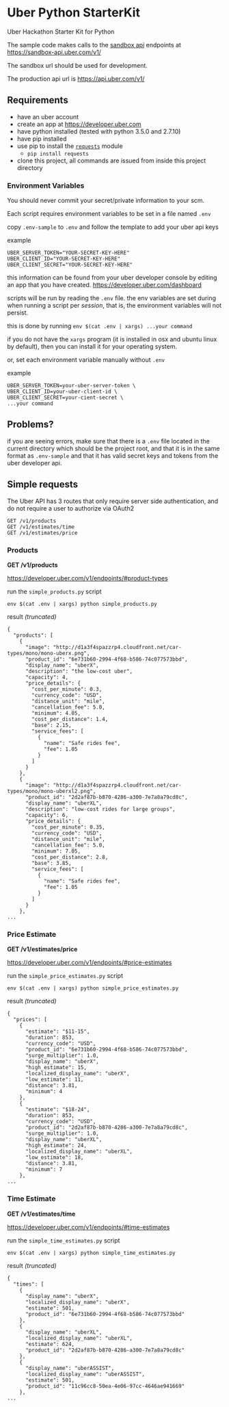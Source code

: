 # Uber Python StarterKit

Uber Hackathon Starter Kit for Python

The sample code makes calls to the [sandbox api](https://developer.uber.com/v1/sandbox/) endpoints at https://sandbox-api.uber.com/v1/

The sandbox url should be used for development.

The production api url is https://api.uber.com/v1/

## Requirements

- have an uber account
- create an app at https://developer.uber.com
- have python installed (tested with python 3.5.0 and 2.7.10)
- have pip installed
- use pip to install the [`requests`](http://docs.python-requests.org/) module
    - `pip install requests`
- clone this project, all commands are issued from inside this project directory

### Environment Variables

You should never commit your secret/private information to your scm.

Each script requires environment variables to be set in a file named `.env`

copy `.env-sample` to `.env` and follow the template to add your uber api keys

example

```
UBER_SERVER_TOKEN="YOUR-SECRET-KEY-HERE"
UBER_CLIENT_ID="YOUR-SECRET-KEY-HERE"
UBER_CLIENT_SECRET="YOUR-SECRET-KEY-HERE"
```

this information can be found from your uber developer console by editing an app that you have created. https://developer.uber.com/dashboard

scripts will be run by reading the `.env` file. the env variables are set during when running a script per _session_, that is, the environment variables will not persist.

this is done by running `env $(cat .env | xargs) ...your command`

if you do not have the `xargs` program (it is installed in osx and ubuntu linux by default), then you can install it for your operating system.

or, set each environment variable manually without `.env`

example

```
UBER_SERVER_TOKEN=your-uber-server-token \
UBER_CLIENT_ID=your-uber-client-id \
UBER_CLIENT_SECRET=your-cient-secret \
...your command
```

## Problems?

if you are seeing errors, make sure that there is a `.env` file located in the current directory which should be the project root, and that it is in the same format as `.env-sample` and that it has valid secret keys and tokens from the uber developer api.

## Simple requests

The Uber API has 3 routes that only require server side authentication, and do not require a user to authorize via OAuth2

```
GET /v1/products
GET /v1/estimates/time
GET /v1/estimates/price
```

### Products

**GET /v1/products**

https://developer.uber.com/v1/endpoints/#product-types

run the `simple_products.py` script

`env $(cat .env | xargs) python simple_products.py`

result _(truncated)_

```
{
  "products": [
    {
      "image": "http://d1a3f4spazzrp4.cloudfront.net/car-types/mono/mono-uberx.png",
      "product_id": "6e731b60-2994-4f68-b586-74c077573bbd",
      "display_name": "uberX",
      "description": "the low-cost uber",
      "capacity": 4,
      "price_details": {
        "cost_per_minute": 0.3,
        "currency_code": "USD",
        "distance_unit": "mile",
        "cancellation_fee": 5.0,
        "minimum": 4.05,
        "cost_per_distance": 1.4,
        "base": 2.15,
        "service_fees": [
          {
            "name": "Safe rides fee",
            "fee": 1.05
          }
        ]
      }
    },
    {
      "image": "http://d1a3f4spazzrp4.cloudfront.net/car-types/mono/mono-uberxl2.png",
      "product_id": "2d2af87b-b870-4286-a300-7e7a8a79cd8c",
      "display_name": "uberXL",
      "description": "low-cost rides for large groups",
      "capacity": 6,
      "price_details": {
        "cost_per_minute": 0.35,
        "currency_code": "USD",
        "distance_unit": "mile",
        "cancellation_fee": 5.0,
        "minimum": 7.05,
        "cost_per_distance": 2.8,
        "base": 3.85,
        "service_fees": [
          {
            "name": "Safe rides fee",
            "fee": 1.05
          }
        ]
      }
    },
...
```



### Price Estimate

**GET /v1/estimates/price**

https://developer.uber.com/v1/endpoints/#price-estimates

run the `simple_price_estimates.py` script

`env $(cat .env | xargs) python simple_price_estimates.py`

result _(truncated)_

```
{
  "prices": [
    {
      "estimate": "$11-15",
      "duration": 853,
      "currency_code": "USD",
      "product_id": "6e731b60-2994-4f68-b586-74c077573bbd",
      "surge_multiplier": 1.0,
      "display_name": "uberX",
      "high_estimate": 15,
      "localized_display_name": "uberX",
      "low_estimate": 11,
      "distance": 3.81,
      "minimum": 4
    },
    {
      "estimate": "$18-24",
      "duration": 853,
      "currency_code": "USD",
      "product_id": "2d2af87b-b870-4286-a300-7e7a8a79cd8c",
      "surge_multiplier": 1.0,
      "display_name": "uberXL",
      "high_estimate": 24,
      "localized_display_name": "uberXL",
      "low_estimate": 18,
      "distance": 3.81,
      "minimum": 7
    },
...
```



### Time Estimate

**GET /v1/estimates/time**

https://developer.uber.com/v1/endpoints/#time-estimates

run the `simple_time_estimates.py` script

`env $(cat .env | xargs) python simple_time_estimates.py`

result _(truncated)_

```
{
  "times": [
    {
      "display_name": "uberX",
      "localized_display_name": "uberX",
      "estimate": 501,
      "product_id": "6e731b60-2994-4f68-b586-74c077573bbd"
    },
    {
      "display_name": "uberXL",
      "localized_display_name": "uberXL",
      "estimate": 624,
      "product_id": "2d2af87b-b870-4286-a300-7e7a8a79cd8c"
    },
    {
      "display_name": "uberASSIST",
      "localized_display_name": "uberASSIST",
      "estimate": 501,
      "product_id": "11c96cc8-50ea-4e06-97cc-4646ae941669"
    },
...
```



